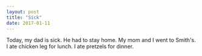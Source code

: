 ```yaml
---
layout: post
title: "Sick"
date: 2017-01-11
---
```


Today, my dad is sick. He had to stay home. My mom and I went to Smith's. I ate chicken leg for lunch. I ate pretzels for dinner.
